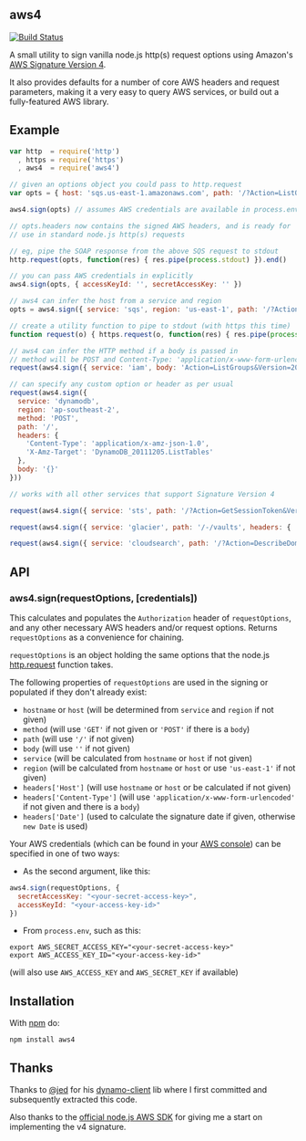 aws4
----

[![Build Status](https://secure.travis-ci.org/mhart/aws4.png?branch=master)](http://travis-ci.org/mhart/aws4)

A small utility to sign vanilla node.js http(s) request options using Amazon's
[AWS Signature Version 4](http://docs.amazonwebservices.com/general/latest/gr/signature-version-4.html).

It also provides defaults for a number of core AWS headers and
request parameters, making it a very easy to query AWS services, or
build out a fully-featured AWS library.

Example
-------

```javascript
var http  = require('http')
  , https = require('https')
  , aws4  = require('aws4')

// given an options object you could pass to http.request
var opts = { host: 'sqs.us-east-1.amazonaws.com', path: '/?Action=ListQueues' }

aws4.sign(opts) // assumes AWS credentials are available in process.env

// opts.headers now contains the signed AWS headers, and is ready for
// use in standard node.js http(s) requests

// eg, pipe the SOAP response from the above SQS request to stdout
http.request(opts, function(res) { res.pipe(process.stdout) }).end()

// you can pass AWS credentials in explicitly
aws4.sign(opts, { accessKeyId: '', secretAccessKey: '' })

// aws4 can infer the host from a service and region
opts = aws4.sign({ service: 'sqs', region: 'us-east-1', path: '/?Action=ListQueues' })

// create a utility function to pipe to stdout (with https this time)
function request(o) { https.request(o, function(res) { res.pipe(process.stdout) }).end(o.body || '') }

// aws4 can infer the HTTP method if a body is passed in
// method will be POST and Content-Type: 'application/x-www-form-urlencoded'
request(aws4.sign({ service: 'iam', body: 'Action=ListGroups&Version=2010-05-08' }))

// can specify any custom option or header as per usual
request(aws4.sign({
  service: 'dynamodb',
  region: 'ap-southeast-2',
  method: 'POST',
  path: '/',
  headers: {
    'Content-Type': 'application/x-amz-json-1.0',
    'X-Amz-Target': 'DynamoDB_20111205.ListTables'
  },
  body: '{}'
}))

// works with all other services that support Signature Version 4

request(aws4.sign({ service: 'sts', path: '/?Action=GetSessionToken&Version=2011-06-15' }))

request(aws4.sign({ service: 'glacier', path: '/-/vaults', headers: { 'X-Amz-Glacier-Version': '2012-06-01' } }))

request(aws4.sign({ service: 'cloudsearch', path: '/?Action=DescribeDomains' }))
```

API
---

### aws4.sign(requestOptions, [credentials])

This calculates and populates the `Authorization` header of
`requestOptions`, and any other necessary AWS headers and/or request
options. Returns `requestOptions` as a convenience for chaining.

`requestOptions` is an object holding the same options that the node.js
[http.request](http://nodejs.org/docs/latest/api/http.html#http_http_request_options_callback)
function takes.

The following properties of `requestOptions` are used in the signing or
populated if they don't already exist:

- `hostname` or `host` (will be determined from `service` and `region` if not given)
- `method` (will use `'GET'` if not given or `'POST'` if there is a `body`)
- `path` (will use `'/'` if not given)
- `body` (will use `''` if not given)
- `service` (will be calculated from `hostname` or `host` if not given)
- `region` (will be calculated from `hostname` or `host` or use `'us-east-1'` if not given)
- `headers['Host']` (will use `hostname` or `host` or be calculated if not given)
- `headers['Content-Type']` (will use `'application/x-www-form-urlencoded'` if not given and there is a `body`)
- `headers['Date']` (used to calculate the signature date if given, otherwise `new Date` is used)

Your AWS credentials (which can be found in your
[AWS console](https://portal.aws.amazon.com/gp/aws/securityCredentials))
can be specified in one of two ways:

- As the second argument, like this:

```javascript
aws4.sign(requestOptions, {
  secretAccessKey: "<your-secret-access-key>",
  accessKeyId: "<your-access-key-id>"
})
```

- From `process.env`, such as this:

```
export AWS_SECRET_ACCESS_KEY="<your-secret-access-key>"
export AWS_ACCESS_KEY_ID="<your-access-key-id>"
```

(will also use `AWS_ACCESS_KEY` and `AWS_SECRET_KEY` if available)

Installation
------------

With [npm](http://npmjs.org/) do:

```
npm install aws4
```

Thanks
------

Thanks to [@jed](https://github.com/jed) for his
[dynamo-client](https://github.com/jed/dynamo-client) lib where I first
committed and subsequently extracted this code.

Also thanks to the
[official node.js AWS SDK](https://github.com/aws/aws-sdk-js) for giving
me a start on implementing the v4 signature.

